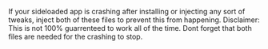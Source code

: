 If your sideloaded app is crashing after installing or injecting any sort of tweaks, inject both of these files to prevent this from happening. 
Disclaimer: This is not 100% guarrenteed to work all of the time. 
Dont forget that both files are needed for the crashing to stop. 
